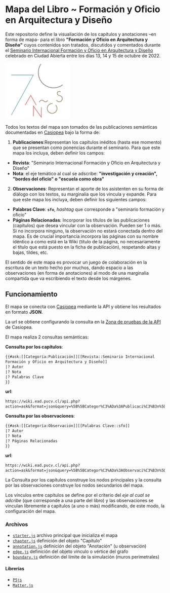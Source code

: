 # Mapa del Libro ~ Formación y Oficio en Arquitectura y Diseño

Este repositorio define la visualiación de los capítulos y anotaciones –en forma de mapa- para el libro **"Formación y Oficio en Arquitectura y Diseño"** cuyos contenidos son tratados, discutidos y comentados durante el [Seminario Internacional Formación y Oficio en Arquitectura y Diseño](https://wiki.ead.pucv.cl/Seminario_Internacional_Formaci%C3%B3n_y_Oficio_en_Arquitectura_y_Dise%C3%B1o) celebrado en Ciudad Abierta entre los días 13, 14 y 15 de octubre de 2022.

![Seminario](img/70ans.png)

Todos los textos del mapa son tomados de las publicaciones semánticas documentadas en [Casiopea](https://wiki.ead.pucv.cl/) bajo la forma de:

1. **Publicaciones**:Representan los capítulos inéditos (hasta ese momento) que se presentan como ponencias durante el seminario. Para que este mapa los incluya, deben definir los campos:
 - **Revista**: "Seminario Internacional Formación y Oficio en Arquitectura y Diseño"
 - **Nota**: el eje temático al cual se adscribe: **"investigación y creación", "bordes del oficio" o "escuela como obra"**
2. **Observaciones**: Representan el aporte de los asistenten en su forma de diálogo con los textos, su marginalia que los vincula y expande. Para que este mapa los incluya, deben definir los siguientes campos:
 - **Palabras Clave**: **```sfo```**, *hashtag* que corresponde a "seminario formación y oficio"
 - **Páginas Relacionadas**: Incorporar los títulos de las publicaciones (capítulos) que desea vincular con la observación. Pueden ser 1 o más. Si no incorpora ninguno, la observación no estará conectada dentro del mapa. Es de crucial importancia incorpora las páginas con su nombre idéntico a como está en la Wiki (título de la página, no necesariamente el título que está puesto en la ficha de publicación), respetando altas y bajas, tildes, etc.

El sentido de este mapa es provocar un juego de colaboración en la escritura de un texto hecho por muchos, dando espacio a las observaciones (en forma de anotaciones) al modo de una marginalia compartida que va escribiendo el texto desde los márgenes.

## Funcionamiento
El mapa se conecta con [Casiopea](https://wiki.ead.pucv.cl/) mediante la API y obtiene los resultados en formato **JSON**. 

La url se obtiene configurando la consulta en la [Zona de pruebas de la API](https://wiki.ead.pucv.cl/Especial:Zona_de_pruebas_de_la_API) de Casiopea.

El mapa realiza 2 consultas semánticas:

**Consulta por los capítulos**:

```
{{#ask:[[Categoría:Publicación]][[Revista::Seminario Internacional Formación y Oficio en Arquitectura y Diseño]]
|? Autor
|? Nota
|? Palabras Clave
}}
```

**url**: 
```
https://wiki.ead.pucv.cl/api.php?action=ask&format=json&query=%5B%5BCategor%C3%ADa%3APublicaci%C3%B3n%5D%5D%5B%5BRevista%3A%3ASeminario%20Internacional%20Formaci%C3%B3n%20y%20Oficio%20en%20Arquitectura%20y%20Dise%C3%B1o%5D%5D%20%7C%3F%20Autor%20%7C%3F%20Nota%20%7C%3F%20Palabras%20Clave&utf8=1&formatversion=latest
```

**Consulta por las observaciones**:

```
{{#ask:[[Categoría:Observación]][[Palabras Clave::sfo]]
|? Autor
|? Nota
|? Páginas Relacionadas
}}
```

**url**:
```
https://wiki.ead.pucv.cl/api.php?action=ask&format=json&query=%5B%5BCategor%C3%ADa%3AObservaci%C3%B3n%5D%5D%5B%5BPalabras%20Clave%3A%3Asfo%5D%5D%20%7C%3F%20Autor%20%7C%3F%20Nota%20%7C%3F%20P%C3%A1ginas%20Relacionadas&utf8=1&formatversion=latest
```

La Consulta por los capítulos construye los nodos principales y la consulta por las observaciones construye los nodos secundarios del mapa. 

Los vínculos entre capítulos se define por el criterio del *eje al cual se adcribe* (que corresponde a una parte del libro) y las observaciones se vinculan libremente a capítulos (a uno o más) modificando, de este modo, la configuración del mapa.

### Archivos
- [```starter.js```](js/starter.js) archivo principal que inicializa el mapa
- [```chapter.js```](js/chapter.js) definición del objeto "Capítulo"
- [```annotation.js```](js/annotation.js) definición del objeto "Anotación" (u observación)
- [```edge.js```](js/edge.js) definición del objeto vínculo o vértice del grafo
- [```boundary.js```](js/boundary.js) definición del límite de la simulación (muros perimetrales)

#### Librerías
- [```P5js```](https://p5js.org) 
- [```Matter.js```](https://brm.io/matter-js/)
